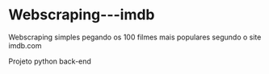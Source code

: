# Webscraping---imdb
Webscraping simples pegando os 100 filmes mais populares segundo o site imdb.com

Projeto python back-end
